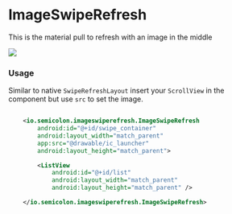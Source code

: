 ImageSwipeRefresh
=================

This is the material pull to refresh with an image in the middle 

<img src="http://i.imgur.com/TGkyLj1.gif">

### Usage
Similar to native `SwipeRefreshLayout` insert your `ScrollView` in the component but use `src` to set the image.

``` xml

    <io.semicolon.imageswiperefresh.ImageSwipeRefresh
        android:id="@+id/swipe_container"
        android:layout_width="match_parent"
        app:src="@drawable/ic_launcher"
        android:layout_height="match_parent">

        <ListView
            android:id="@+id/list"
            android:layout_width="match_parent"
            android:layout_height="match_parent" />

    </io.semicolon.imageswiperefresh.ImageSwipeRefresh>
```